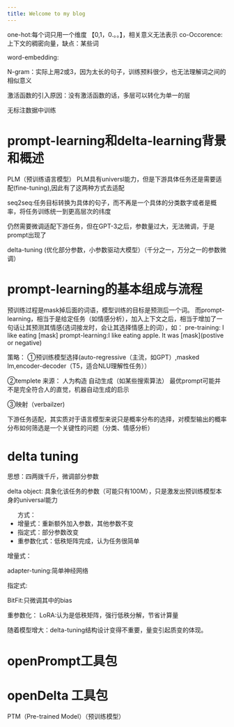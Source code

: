 ```yaml
---
title: Welcome to my blog
---
```


one-hot:每个词只用一个维度 【0,1，0.。。】，相关意义无法表示
co-Occorence:上下文的稠密向量，缺点：某些词 

word-embedding:

N-gram：实际上用2或3，因为太长的句子，训练预料很少，也无法理解词之间的相似意义


激活函数的引入原因：没有激活函数的话，多层可以转化为单一的层

无标注数据中训练

# prompt-learning和delta-learning背景和概述
PLM（预训练语言模型）
PLM具有universl能力，但是下游具体任务还是需要适配(fine-tuning),因此有了这两种方式去适配

seq2seq:任务目标转换为具体的句子，而不再是一个具体的分类数字或者是概率，将任务训练统一到更高层次的纬度

仍然需要微调适配下游任务，但在GPT-3之后，参数量过大，无法微调，于是prompt出现了

delta-tuning (优化部分参数，小参数驱动大模型）（千分之一，万分之一的参数微调）

# prompt-learning的基本组成与流程

预训练过程是mask掉后面的词语，模型训练的目标是预测后一个词。
而prompt-learning，相当于是给定任务（如情感分析），加入上下文之后，相当于增加了一句话让其预测其情感(选词接龙时，会让其选择情感上的词），如：
pre-training: I like eating [mask]
prompt-learning:I like eating apple. It was [mask](postive or negative)

策略：
①预训练模型选择(auto-regressive（主流，如GPT）,masked lm,encoder-decoder（T5，适合NLU理解性任务））  

②templete
来源：
人为构造
自动生成（如某些搜索算法）
最优prompt可能并不是完全符合人的直觉，机器自动生成的启示  

③映射（verbailzer)

下游任务适配，其实质对于语言模型来说只是概率分布的选择，对模型输出的概率分布如何筛选是一个关键性的问题（分类、情感分析）


# delta tuning  

思想：四两拨千斤，微调部分参数  

delta object: 具象化该任务的参数（可能只有100M），只是激发出预训练模型本身的universal能力  


<ul>方式：
  <li>增量式：重新额外加入参数，其他参数不变</li>
  <li>指定式：部分参数改变</li>
  <li>重参数化式：低秩矩阵完成，认为任务很简单</li>
</ul>

增量式：

adapter-tuning:简单神经网络

指定式:

BitFit:只微调其中的bias

重参数化：
LoRA:认为是低秩矩阵，强行低秩分解，节省计算量

随着模型增大：delta-tuning结构设计变得不重要，量变引起质变的体现。

# openPrompt工具包
# openDelta 工具包

PTM（Pre-trained Model）（预训练模型）
